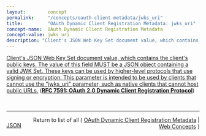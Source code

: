 ```yaml
---
layout:        concept
permalink:     "/concepts/oauth-client-metadata/jwks_uri"
title:         "OAuth Dynamic Client Registration Metadata: jwks_uri"
concept-name:  OAuth Dynamic Client Registration Metadata
concept-value: jwks_uri
description: "Client's JSON Web Key Set document value, which contains the client's public keys. The value of this field MUST be a JSON object containing a valid JWK Set. These keys can be used by higher-level protocols that use signing or encryption. This parameter is intended to be used by clients that cannot use the \"jwks_uri\" parameter, such as native clients that cannot host public URLs."
---
```


[Client's JSON Web Key Set document value, which contains the client's public keys. The value of this field MUST be a JSON object containing a valid JWK Set. These keys can be used by higher-level protocols that use signing or encryption. This parameter is intended to be used by clients that cannot use the "jwks_uri" parameter, such as native clients that cannot host public URLs.](https://datatracker.ietf.org/doc/html/rfc7591#section-2 "Read documentation for OAuth Dynamic Client Registration Metadata &#34;jwks_uri&#34;") (**[RFC 7591: OAuth 2.0 Dynamic Client Registration Protocol](/specs/IETF/RFC/7591 "This specification defines mechanisms for dynamically registering OAuth 2.0 clients with authorization servers. Registration requests send a set of desired client metadata values to the authorization server. The resulting registration responses return a client identifier to use at the authorization server and the client metadata values registered for the client. The client can then use this registration information to communicate with the authorization server using the OAuth 2.0 protocol. This specification also defines a set of common client metadata fields and values for clients to use during registration.")**)

<br/>
<hr/>

<p style="float : left"><a href="./jwks_uri.json" title="JSON representing this particular Web Concept value">JSON</a></p>
<p style="text-align: right">Return to list of all ( <a href="../oauth-client-metadata/">OAuth Dynamic Client Registration Metadata</a> | <a href="../">Web Concepts</a> )</p>
